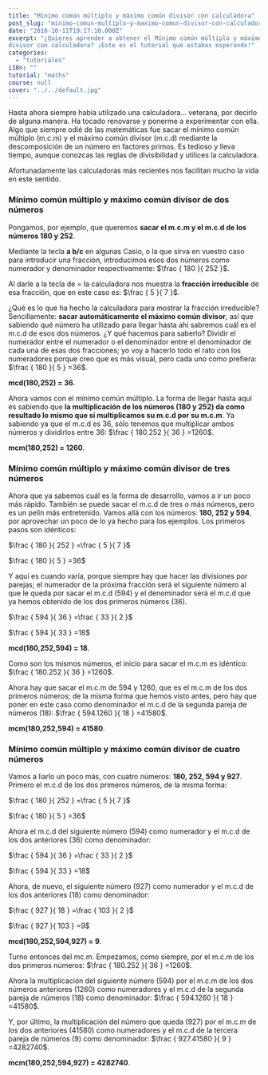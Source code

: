 ```yaml
---
title: "Mínimo común múltiplo y máximo común divisor con calculadora"
post_slug: "minimo-comun-multiplo-y-maximo-comun-divisor-con-calculadora"
date: "2016-10-11T19:17:10.000Z"
excerpt: "¿Quieres aprender a obtener el Mínimo común múltiplo y máximo común
divisor con calculadora? ¡Este es el tutorial que estabas esperando!"
categories:
  - "tutoriales"
i18n: ""
tutorial: "maths"
course: null
cover: "../../default.jpg"
---
```


Hasta ahora siempre había utilizado una calculadora… veterana, por decirlo de
alguna manera. Ha tocado renovarse y ponerme a experimentar con ella. Algo que
siempre odié de las matemáticas fue sacar el mínimo común múltiplo (m.c.m) y el
máximo común divisor (m.c.d) mediante la descomposición de un número en factores
primos. Es tedioso y lleva tiempo, aunque conozcas las reglas de divisibilidad y
utilices la calculadora.

Afortunadamente las calculadoras más recientes nos facilitan mucho la vida en
este sentido.

### Mínimo común múltiplo y máximo común divisor de dos números

Pongamos, por ejemplo, que queremos **sacar el m.c.m y el m.c.d de los números
180 y 252**.

Mediante la tecla **a b/c** en algunas Casio, o la que sirva en vuestro caso
para introducir una fracción, introducimos esos dos números como numerador y
denominador respectivamente: $\frac { 180 }{ 252 }$.

Al darle a la tecla de = la calculadora nos muestra la **fracción irreducible**
de esa fracción, que en este caso es: $\frac { 5 }{ 7 }$.

¿Qué es lo que ha hecho la calculadora para mostrar la fracción irreducible?
Sencillamente: **sacar automáticamente el máximo común divisor**, así que
sabiendo qué número ha utilizado para llegar hasta ahí sabremos cuál es el m.c.d
de esos dos números. ¿Y qué hacemos para saberlo? Dividir el numerador entre el
numerador o el denominador entre el denominador de cada una de esas dos
fracciones; yo voy a hacerlo todo el rato con los numeradores porque creo que es
más visual, pero cada uno como prefiera: $\frac { 180 }{ 5 } =36$.

**mcd(180,252) = 36**.

Ahora vamos con el mínimo común múltiplo. La forma de llegar hasta aquí es
sabiendo que **la multiplicación de los números (180 y 252) da como resultado lo
mismo que si multiplicamos su m.c.d por su m.c.m**. Ya sabiendo ya que el m.c.d
es 36, sólo tenemos que multiplicar ambos números y dividirlos entre 36:
$\frac { 180.252 }{ 36 } =1260$.

**mcm(180,252) = 1260**.

### Mínimo común múltiplo y máximo común divisor de tres números

Ahora que ya sabemos cuál es la forma de desarrollo, vamos a ir un poco más
rápido. También se puede sacar el m.c.d de tres o más números, pero es un pelín
más entretenido. Vamos allá con los números: **180, 252 y 594**, por aprovechar
un poco de lo ya hecho para los ejemplos. Los primeros pasos son idénticos:

$\frac { 180 }{ 252 } =\frac { 5 }{ 7 }$

$\frac { 180 }{ 5 } =36$

Y aquí es cuando varía, porque siempre hay que hacer las divisiones por parejas;
el numerador de la próxima fracción será el siguiente número al que le queda por
sacar el m.c.d (594) y el denominador será el m.c.d que ya hemos obtenido de los
dos primeros números (36).

$\frac { 594 }{ 36 } =\frac { 33 }{ 2 }$

$\frac { 594 }{ 33 } =18$

**mcd(180,252,594) = 18**.

Como son los mismos números, el inicio para sacar el m.c.m es idéntico:
$\frac { 180.252 }{ 36 } =1260$.

Ahora hay que sacar el m.c.m de 594 y 1260, que es el m.c.m de los dos primeros
números; de la misma forma que hemos visto antes, pero hay que poner en este
caso como denominador el m.c.d de la segunda pareja de números (18):
$\frac { 594.1260 }{ 18 } =41580$.

**mcm(180,252,594) = 41580**.

### Mínimo común múltiplo y máximo común divisor de cuatro números

Vamos a liarlo un poco más, con cuatro números: **180, 252, 594 y 927**. Primero
el m.c.d de los dos primeros números, de la misma forma:

$\frac { 180 }{ 252 } =\frac { 5 }{ 7 }$

$\frac { 180 }{ 5 } =36$

Ahora el m.c.d del siguiente número (594) como numerador y el m.c.d de los dos
anteriores (36) como denominador:

$\frac { 594 }{ 36 } =\frac { 33 }{ 2 }$

$\frac { 594 }{ 33 } =18$

Ahora, de nuevo, el siguiente número (927) como numerador y el m.c.d de los dos
anteriores (18) como denominador:

$\frac { 927 }{ 18 } =\frac { 103 }{ 2 }$

$\frac { 927 }{ 103 } =9$

**mcd(180,252,594,927) = 9**.

Turno entonces del mc.m. Empezamos, como siempre, por el m.c.m de los dos
primeros números: $\frac { 180.252 }{ 36 } =1260$.

Ahora la multiplicación del siguiente número (594) por el m.c.m de los dos
números anteriores (1260) como numeradores y el m.c.d de la segunda pareja de
números (18) como denominador: $\frac { 594.1260 }{ 18 } =41580$.

Y, por último, la multiplicación del número que queda (927) por el m.c.m de los
dos anteriores (41580) como numeradores y el m.c.d de la tercera pareja de
números (9) como denominador: $\frac { 927.41580 }{ 9 } =4282740$.

**mcm(180,252,594,927) = 4282740**.
